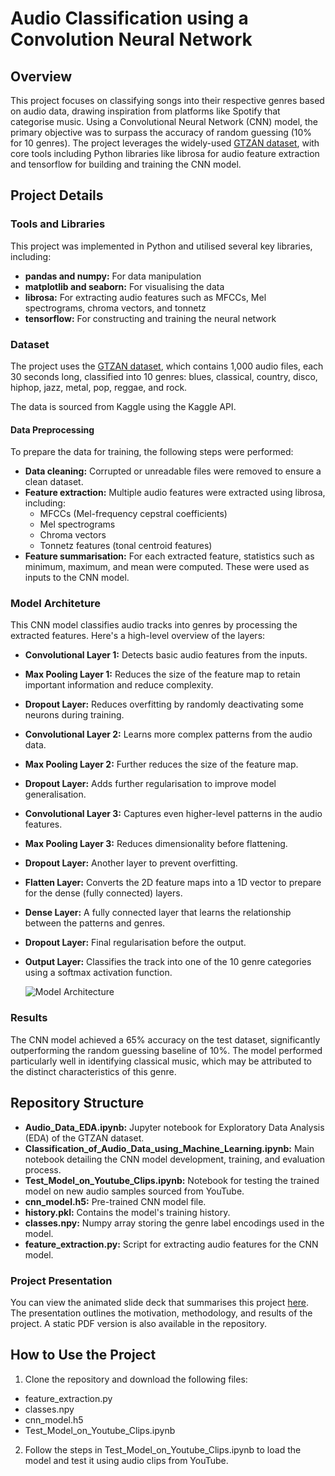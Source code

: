 # Audio Classification using a Convolution Neural Network
## Overview

This project focuses on classifying songs into their respective genres based on audio data, drawing inspiration from platforms like Spotify that categorise music. Using a Convolutional Neural Network (CNN) model, the primary objective was to surpass the accuracy of random guessing (10% for 10 genres). The project leverages the widely-used [GTZAN dataset](https://www.kaggle.com/datasets/andradaolteanu/gtzan-dataset-music-genre-classification), with core tools including Python libraries like librosa for audio feature extraction and tensorflow for building and training the CNN model.


## Project Details
### Tools and Libraries
This project was implemented in Python and utilised several key libraries, including:

* **pandas and numpy:** For data manipulation
* **matplotlib and seaborn:** For visualising the data
* **librosa:** For extracting audio features such as MFCCs, Mel spectrograms, chroma vectors, and tonnetz
* **tensorflow:** For constructing and training the neural network

### Dataset
The project uses the [GTZAN dataset](https://www.kaggle.com/datasets/andradaolteanu/gtzan-dataset-music-genre-classification), which contains 1,000 audio files, each 30 seconds long, classified into 10 genres: blues, classical, country, disco, hiphop, jazz, metal, pop, reggae, and rock.

The data is sourced from Kaggle using the Kaggle API.

#### Data Preprocessing
To prepare the data for training, the following steps were performed:

* **Data cleaning:** Corrupted or unreadable files were removed to ensure a clean dataset.
* **Feature extraction:** Multiple audio features were extracted using librosa, including:
  * MFCCs (Mel-frequency cepstral coefficients)
  * Mel spectrograms
  * Chroma vectors
  * Tonnetz features (tonal centroid features)
* **Feature summarisation:** For each extracted feature, statistics such as minimum, maximum, and mean were computed. These were used as inputs to the CNN model.

### Model Architeture 
This CNN model classifies audio tracks into genres by processing the extracted features. Here's a high-level overview of the layers:

* **Convolutional Layer 1:** Detects basic audio features from the inputs.
* **Max Pooling Layer 1:** Reduces the size of the feature map to retain important information and reduce complexity.
* **Dropout Layer:** Reduces overfitting by randomly deactivating some neurons during training.
* **Convolutional Layer 2:** Learns more complex patterns from the audio data.
* **Max Pooling Layer 2:** Further reduces the size of the feature map.
* **Dropout Layer:** Adds further regularisation to improve model generalisation.
* **Convolutional Layer 3:** Captures even higher-level patterns in the audio features.
* **Max Pooling Layer 3:** Reduces dimensionality before flattening.
* **Dropout Layer:** Another layer to prevent overfitting.
* **Flatten Layer:** Converts the 2D feature maps into a 1D vector to prepare for the dense (fully connected) layers.
* **Dense Layer:** A fully connected layer that learns the relationship between the patterns and genres.
* **Dropout Layer:** Final regularisation before the output.
* **Output Layer:** Classifies the track into one of the 10 genre categories using a softmax activation function.

  ![Model Architecture](https://github.com/user-attachments/assets/a5bff676-8fbe-4e7a-9c9e-d0299a0c2a6f)


### Results
The CNN model achieved a 65% accuracy on the test dataset, significantly outperforming the random guessing baseline of 10%. The model performed particularly well in identifying classical music, which may be attributed to the distinct characteristics of this genre.

## Repository Structure
* **Audio_Data_EDA.ipynb:** Jupyter notebook for Exploratory Data Analysis (EDA) of the GTZAN dataset.
* **Classification_of_Audio_Data_using_Machine_Learning.ipynb:** Main notebook detailing the CNN model development, training, and evaluation process.
* **Test_Model_on_Youtube_Clips.ipynb:** Notebook for testing the trained model on new audio samples sourced from YouTube.
* **cnn_model.h5:** Pre-trained CNN model file.
* **history.pkl:** Contains the model's training history.
* **classes.npy:** Numpy array storing the genre label encodings used in the model.
* **feature_extraction.py:** Script for extracting audio features for the CNN model.

### Project Presentation
You can view the animated slide deck that summarises this project [here](https://www.canva.com/design/DAGJ_ayphRI/afFF12HA3axhxRTSc2otRA/view?utm_content=DAGJ_ayphRI&utm_campaign=designshare&utm_medium=link&utm_source=editor). The presentation outlines the motivation, methodology, and results of the project. A static PDF version is also available in the repository.

## How to Use the Project
1. Clone the repository and download the following files:
  * feature_extraction.py
  * classes.npy
  * cnn_model.h5
  * Test_Model_on_Youtube_Clips.ipynb
2. Follow the steps in Test_Model_on_Youtube_Clips.ipynb to load the model and test it using audio clips from YouTube.
